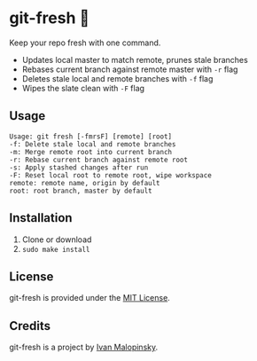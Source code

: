# git-fresh :lemon: 

Keep your repo fresh with one command.

* Updates local master to match remote, prunes stale branches
* Rebases current branch against remote master with `-r` flag
* Deletes stale local and remote branches with `-f` flag
* Wipes the slate clean with `-F` flag

## Usage

```
Usage: git fresh [-fmrsF] [remote] [root]
-f: Delete stale local and remote branches
-m: Merge remote root into current branch
-r: Rebase current branch against remote root
-s: Apply stashed changes after run
-F: Reset local root to remote root, wipe workspace
remote: remote name, origin by default
root: root branch, master by default
```

## Installation

1. Clone or download
2. `sudo make install`

## License

git-fresh is provided under the [MIT License](http://opensource.org/licenses/MIT).

## Credits

git-fresh is a project by [Ivan Malopinsky](http://imsky.co).
